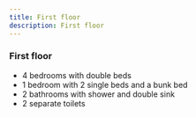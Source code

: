 ```yaml
---
title: First floor
description: First floor
---
```


### First floor

- 4 bedrooms with double beds
- 1 bedroom with 2 single beds and a bunk bed
- 2 bathrooms with shower and double sink
- 2 separate toilets
